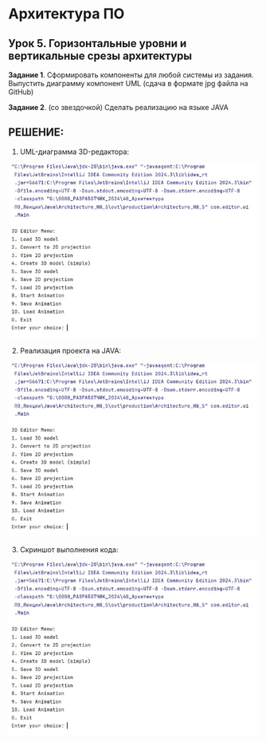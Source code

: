 # Архитектура ПО 

## Урок 5. Горизонтальные уровни и вертикальные срезы архитектуры

**Задание 1**. Сформировать компоненты для любой системы из задания. 
Выпустить диаграмму компонент UML (сдача в формате jpg файла на GitHub)

**Задание 2**. (со звездочкой) Сделать реализацию на языке JAVA

## РЕШЕНИЕ:

1. UML-диаграмма 3D-редактора:

![](01.jpg)


2. Реализация проекта на JAVA:

![Реализация кода](01.jpg)

3. Скриншот выполнения кода:

![](01.jpg)

   
   
   

